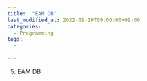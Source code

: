 ```yaml
---
title:  "EAM DB"
last_modified_at: 2022-09-19T09:00:00+09:00
categories:
  - Programming
tags: 
  - 

---
```



5. EAM DB
